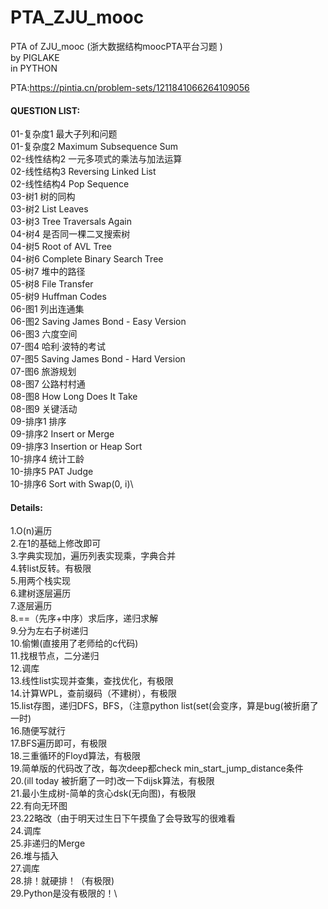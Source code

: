 # PTA_ZJU_mooc
PTA of ZJU_mooc (浙大数据结构moocPTA平台习题 )\
by PIGLAKE\
in PYTHON

PTA:https://pintia.cn/problem-sets/1211841066264109056

#### QUESTION LIST:
  01-复杂度1 最大子列和问题\
  01-复杂度2 Maximum Subsequence Sum\
  02-线性结构2 一元多项式的乘法与加法运算\
  02-线性结构3 Reversing Linked List\
  02-线性结构4 Pop Sequence\
  03-树1 树的同构\
  03-树2 List Leaves\
  03-树3 Tree Traversals Again\
  04-树4 是否同一棵二叉搜索树\
  04-树5 Root of AVL Tree\
  04-树6 Complete Binary Search Tree\
  05-树7 堆中的路径\
  05-树8 File Transfer\
  05-树9 Huffman Codes\
  06-图1 列出连通集\
  06-图2 Saving James Bond - Easy Version\
  06-图3 六度空间\
  07-图4 哈利·波特的考试\
  07-图5 Saving James Bond - Hard Version\
  07-图6 旅游规划\
  08-图7 公路村村通\
  08-图8 How Long Does It Take\
  08-图9 关键活动\
  09-排序1 排序\
  09-排序2 Insert or Merge\
  09-排序3 Insertion or Heap Sort\
  10-排序4 统计工龄\
  10-排序5 PAT Judge\
  10-排序6 Sort with Swap(0, i)\
  
  
#### Details:
  1.O(n)遍历\
  2.在1的基础上修改即可\
  3.字典实现加，遍历列表实现乘，字典合并\
  4.转list反转。有极限\
  5.用两个栈实现\
  6.建树逐层遍历\
  7.逐层遍历\
  8.==（先序+中序）求后序，递归求解\
  9.分为左右子树递归\
  10.偷懒(直接用了老师给的c代码)\
  11.找根节点，二分递归\
  12.调库\
  13.线性list实现并查集，查找优化，有极限\
  14.计算WPL，查前缀码（不建树），有极限\
  15.list存图，递归DFS，BFS，（注意python list(set(会变序，算是bug(被折磨了一时)\
  16.随便写就行\
  17.BFS遍历即可，有极限\
  18.三重循环的Floyd算法，有极限\
  19.简单版的代码改了改，每次deep都check min_start_jump_distance条件\
  20.(ill today 被折磨了一时)改一下dijsk算法，有极限\
  21.最小生成树-简单的贪心dsk(无向图)，有极限\
  22.有向无环图\
  23.22略改（由于明天过生日下午摸鱼了会导致写的很难看\
  24.调库\
  25.非递归的Merge\
  26.堆与插入\
  27.调库\
  28.排！就硬排！（有极限)\
  29.Python是没有极限的！\
  
